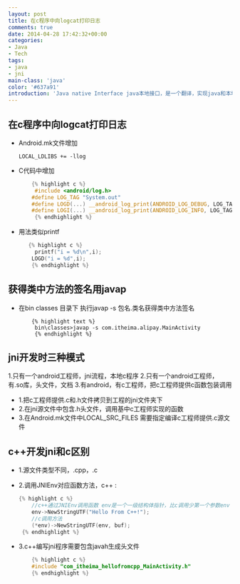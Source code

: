 ```yaml
---
layout: post
title: 在c程序中向logcat打印日志
comments: true
date: 2014-04-28 17:42:32+00:00
categories:
- Java
- Tech
tags:
- java
- jni
main-class: 'java'
color: '#637a91'
introduction: 'Java native Interface java本地接口，是一个翻译，实现java和本地c/c++语言相互调用'
---
```


## 在c程序中向logcat打印日志 ##

* Android.mk文件增加

	`LOCAL_LDLIBS += -llog`
* C代码中增加
    ```c
		{% highlight c %}
		 #include <android/log.h>
 		#define LOG_TAG "System.out"
 		#define LOGD(...) __android_log_print(ANDROID_LOG_DEBUG, LOG_TAG, __VA_ARGS__)
 		#define LOGI(...) __android_log_print(ANDROID_LOG_INFO, LOG_TAG, __VA_ARGS__)
		 {% endhighlight %}
    ```
    
* 用法类似printf

    ```c
	   {% highlight c %}
	     printf("i = %d\n",i);
 	    LOGD("i = %d",i);
	    {% endhighlight %}
    ```
## 获得类中方法的签名用javap ##
* 在bin classes 目录下 执行javap -s 包名.类名获得类中方法签名

	```text
	    {% highlight text %}
	     bin\classes>javap -s com.itheima.alipay.MainActivity
	     {% endhighlight %}
	```

## jni开发时三种模式 ##
1.只有一个android工程师，jni流程，本地c程序
2.只有一个android工程师，有.so库，头文件，文档
3.有android，有c工程师，把c工程师提供c函数包装调用

*	1.把c工程师提供.c和.h文件拷贝到工程的jni文件夹下
*	2.在jni源文件中包含.h头文件，调用基中c工程师实现的函数
*	3.在Android.mk文件中LOCAL_SRC_FILES 需要指定编译c工程师提供.c源文件


## c++开发jni和c区别 ##
* 1.源文件类型不同，.cpp，.c
* 2.调用JNIEnv对应函数方法，c++ : 
    ```c
	{% highlight c %}
	 	//c++通过JNIEnv调用函数 env是一个一级结构体指针，比c调用少第一个参数env
 		env->NewStringUTF("Hello From C++!");
 		//c调用方法
 		(*env)->NewStringUTF(env, buf);
	 {% endhighlight %}
	```
* 3.c++编写jni程序需要包含javah生成头文件

	```c
        {% highlight c %}
 	    #include "com_itheima_hellofromcpp_MainActivity.h"
        {% endhighlight %}   
    ```
